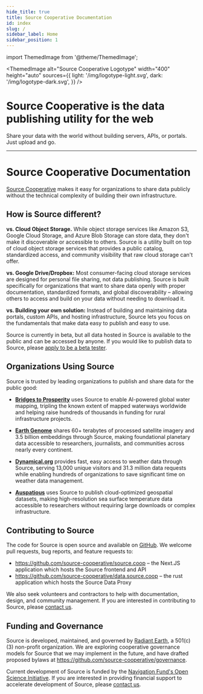 ```yaml
---
hide_title: true
title: Source Cooperative Documentation
id: index
slug: /
sidebar_label: Home
sidebar_position: 1
---
```


import ThemedImage from '@theme/ThemedImage';

<ThemedImage
  alt="Source Cooperative Logotype"
  width="400"
  height="auto"
  sources={{
    light: '/img/logotype-light.svg',
    dark: '/img/logotype-dark.svg',
  }}
/>

<div className="hero hero--primary" style={{padding: '4rem 0', marginBottom: '2rem'}}>
  <div className="container">
    <h1 className="hero__title" style={{fontSize: '2.5rem', fontWeight: '700', marginBottom: '1rem'}}>
      Source Cooperative is the data publishing utility for the web
    </h1>
    <p className="hero__subtitle" style={{fontSize: '1.25rem', opacity: '0.9'}}>
      Share your data with the world without building servers, APIs, or portals. Just upload and go.
    </p>
  </div>
</div>


---

# Source Cooperative Documentation

[Source Cooperative](https://source.coop) makes it easy for organizations to share data publicly without the technical complexity of building their own infrastructure.

## How is Source different?

**vs. Cloud Object Storage.** While object storage services like Amazon S3, Google Cloud Storage, and Azure Blob Storage can store data, they don't make it discoverable or accessible to others. Source is a utility built on top of cloud object storage services that provides a public catalog, standardized access, and community visibility that raw cloud storage can't offer. 

**vs. Google Drive/Dropbox:** Most consumer-facing cloud storage services are designed for personal file sharing, not data publishing. Source is built specifically for organizations that want to share data openly with proper documentation, standardized formats, and global discoverability – allowing others to access and build on your data without needing to download it.

**vs. Building your own solution:** Instead of building and maintaining data portals, custom APIs, and hosting infrastructure, Source lets you focus on the fundamentals that make data easy to publish and easy to use.

Source is currently in beta, but all data hosted in Source is available to the public and can be accessed by anyone. If you would like to publish data to Source, please [apply to be a beta tester](https://forms.gle/4weS1hkRjZhQLoPE9).

## Organizations Using Source

Source is trusted by leading organizations to publish and share data for the public good:

- **[Bridges to Prosperity](case-studies/bridges-to-prosperity)** uses Source to enable AI-powered global water mapping, tripling the known extent of mapped waterways worldwide and helping raise hundreds of thousands in funding for rural infrastructure projects.

- **[Earth Genome](case-studies/earth-genome)** shares 60+ terabytes of processed satellite imagery and 3.5 billion embeddings through Source, making foundational planetary data accessible to researchers, journalists, and communities across nearly every continent.

- **[Dynamical.org](case-studies/dynamical)** provides fast, easy access to weather data through Source, serving 13,000 unique visitors and 31.3 million data requests while enabling hundreds of organizations to save significant time on weather data management.

- **[Auspatious](case-studies/auspatious)** uses Source to publish cloud-optimized geospatial datasets, making high-resolution sea surface temperature data accessible to researchers without requiring large downloads or complex infrastructure.

## Contributing to Source

The code for Source is open source and available on [GitHub](https://github.com/source-cooperative/). We welcome pull requests, bug reports, and feature requests to:

- https://github.com/source-cooperative/source.coop – the Next.JS application which hosts the Source frontend and API
- https://github.com/source-cooperative/data.source.coop – the rust application which hosts the Source Data Proxy

We also seek volunteers and contractors to help with documentation, design, and community management. If you are interested in contributing to Source, please [contact us](mailto:hello@source.coop).

## Funding and Governance  

Source is developed, maintained, and governed by [Radiant Earth](https://radiant.earth), a 501(c)(3) non-profit organization. We are exploring cooperative governance models for Source that we may implement in the future, and have drafted proposed bylaws at https://github.com/source-cooperative/governance.

Current development of Source is funded by the [Navigation Fund's Open Science Initiative](https://www.navigation.org/grants/open-science). If you are interested in providing financial support to accelerate development of Source, please [contact us](mailto:hello@source.coop).